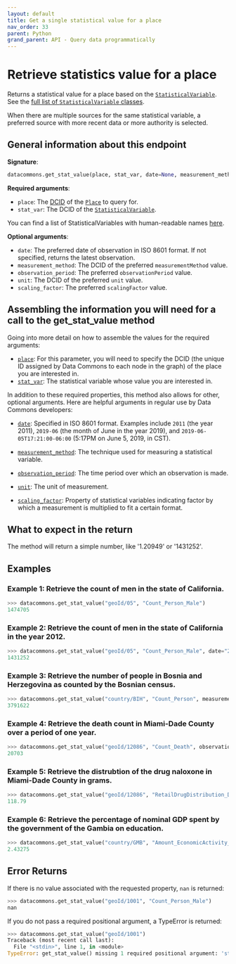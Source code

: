 ```yaml
---
layout: default
title: Get a single statistical value for a place
nav_order: 33
parent: Python
grand_parent: API - Query data programmatically
---
```


# Retrieve statistics value for a place

Returns a statistical value for a place based on the
[`StatisticalVariable`](https://datacommons.org/browser/StatisticalVariable).
See the [full list of `StatisticalVariable` classes](/statistical_variables.html).

When there are multiple sources for the same statistical variable, a preferred
source with more recent data or more authority is selected.

## General information about this endpoint

**Signature**:

```python
datacommons.get_stat_value(place, stat_var, date=None, measurement_method=None,observation_period=None, unit=None, scaling_factor=None)
```

**Required arguments**:

* `place`: The [DCID](https://docs.datacommons.org/glossary.html) of the [`Place`](https://datacommons.org/browser/Place) to query for.
* `stat_var`: The DCID of the [`StatisticalVariable`](https://datacommons.org/browser/StatisticalVariable).

You can find a list of StatisticalVariables with human-readable names [here](/statistical_variables.html).

**Optional arguments**:

* `date`: The preferred date of observation in ISO 8601 format. If not specified, returns the latest observation.
* `measurement_method`: The DCID of the preferred `measurementMethod` value.
* `observation_period`: The preferred `observationPeriod` value.
* `unit`: The DCID of the preferred `unit` value.
* `scaling_factor`: The preferred `scalingFactor` value.

## Assembling the information you will need for a call to the get_stat_value method

Going into more detail on how to assemble the values for the required arguments:

- [`place`]((/glossary.html)): For this parameter, you will need to specify the DCID (the unique ID assigned by Data Commons to each node in the graph) of the place you are interested in.
- [`stat_var`](/glossary.html): The statistical variable whose value you are interested in.

In addition to these required properties, this method also allows for other, optional arguments. Here are helpful arguments in regular use by Data Commons developers:

- [`date`](https://docs.datacommons.org/glossary.html): Specified in ISO 8601 format. Examples include `2011` (the year 2011), `2019-06` (the month of June in the year 2019), and `2019-06-05T17:21:00-06:00` (5:17PM on June 5, 2019, in CST).

- [`measurement_method`](https://docs.datacommons.org/glossary.html): The technique used for measuring a statistical variable.

- [`observation_period`](https://docs.datacommons.org/glossary.html): The time period over which an observation is made.

- [`unit`](https://docs.datacommons.org/glossary.html): The unit of measurement.

- [`scaling_factor`](https://docs.datacommons.org/glossary.html): Property of statistical variables indicating factor by which a measurement is multiplied to fit a certain format.

## What to expect in the return

The method will return a simple number, like '1.20949' or '1431252'.

## Examples

### Example 1: Retrieve the count of men in the state of California.

```python
>>> datacommons.get_stat_value("geoId/05", "Count_Person_Male")
1474705
```

### Example 2: Retrieve the count of men in the state of California in the year 2012.

```python
>>> datacommons.get_stat_value("geoId/05", "Count_Person_Male", date="2012")
1431252
```

### Example 3: Retrieve the number of people in Bosnia and Herzegovina as counted by the Bosnian census.

```python
>>> datacommons.get_stat_value("country/BIH", "Count_Person", measurement_method="BosniaCensus")
3791622
```

### Example 4: Retrieve the death count in Miami-Dade County over a period of one year.

```python
>>> datacommons.get_stat_value("geoId/12086", "Count_Death", observation_period="P1Y")
20703
```

### Example 5: Retrieve the distrubtion of the drug naloxone in Miami-Dade County in grams.

```python
>>> datacommons.get_stat_value("geoId/12086", "RetailDrugDistribution_DrugDistribution_Naloxone", unit="Grams")
118.79
```

### Example 6: Retrieve the percentage of nominal GDP spent by the government of the Gambia on education.

```python
>>> datacommons.get_stat_value("country/GMB", "Amount_EconomicActivity_ExpenditureActivity_EducationExpenditure_Government_AsFractionOf_Amount_EconomicActivity_GrossDomesticProduction_Nominal", scaling_factor="100.0000000000")
2.43275
```

## Error Returns

If there is no value associated with the requested property, `nan` is returned:

```python
>>> datacommons.get_stat_value("geoId/1001", "Count_Person_Male")
nan
```

If you do not pass a required positional argument, a TypeError is returned:

```python
>>> datacommons.get_stat_value("geoId/1001")
Traceback (most recent call last):
  File "<stdin>", line 1, in <module>
TypeError: get_stat_value() missing 1 required positional argument: 'stat_var'
```